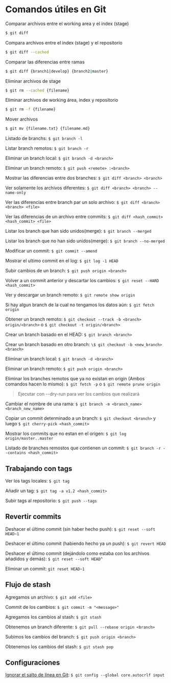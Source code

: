# Comandos útiles en Git

Comparar archivos entre el working area y el index (stage)
```bash
$ git diff 
```

Compara archivos entre el index (stage) y el repositorio 
```bash
$ git diff --cached
```

Comparar las diferencias entre ramas
```bash
$ git diff {branch1|develop} {branch2|master}
```

Eliminar archivos de stage
```bash
$ git rm --cached {filename}
```

Eliminar archivos de working área, index y repositorio 
```bash
$ git rm -f {filename}
```

Mover archivos
```bash
$ git mv {filename.txt} {filename.md}
```

Listado de branchs:
`$ git branch -l`

Listar branch remotos:
`$ git branch -r`

Eliminar un branch local:
`$ git branch -d <branch>`

Eliminar un branch remoto:
`$ git push <remote> :<branch>`

Mostrar las diferencias entre dos branches:
`$ git diff <branch> <branch>`

Ver solamente los archivos diferentes:
`$ git diff <branch> <branch> --name-only`

Ver las diferencias entre branch par un solo archivo:
`$ git diff <branch> <branch> <file>`

Ver las diferencias de un archivo entre commits:
`$ git diff <hash_commit> <hash_commit> <file>`

Listar los branch que han sido unidos(merge):
`$ git branch --merged`

Listar los branch que no han sido unidos(merge):
`$ git branch --no-merged`

Modificar un commit:
`$ git commit --amend`

Mostrar el ultimo commit en el log:
`$ git log -1 HEAD`

Subir cambios de un branch:
`$ git push origin <branch>`

Volver a un commit anterior y descartar los cambios:
`$ git reset --HARD <hash_commit>`

Ver y descargar un branch remoto:
`$ git remote show origin`

Si hay algun branch de la cual no tengamos los datos aún:
`$ git fetch origin`

Obtener un branch remoto:
`$ git checkout --track -b <branch> origin/<branch>` o `$ git checkout -t origin/<branch>`

Crear un branch basado en el HEAD:
`$ git branch <branch>`

Crear un branch basado en otro branch:
`\$ git checkout -b <new_branch> <branch>`

Eliminar un branch local:
`$ git branch -d <branch>`

Eliminar un branch remoto:
`$ git push origin <branch>`

Eliminar los branches remotos que ya no existan en origin (Ambos comandos hacen lo mismo):
`$ git fetch -p` o `$ git remote prune origin`

> Ejecutar con --dry-run para ver los cambios que realizará

Cambiar el nombre de una rama:
`$ git branch -m <branch_name> <branch_new_name>`

Copiar un commit determinado a un branch:
`$ git checkout <branch>` y luego `$ git cherry-pick <hash_commit>`

Mostrar los commits que no estan en el origen:
`$ git log origin/master..master`

Listado de branches remostos que contienen un commit:
`$ git branch -r --contains <hash_commit>`

## Trabajando con tags

Ver los tags locales:
`$ git tag`

Añadir un tag:
`$ git tag -a v1.2 <hash_commit>`

Subir tags al repositorio:
`$ git push --tags`

## Revertir commits

Deshacer el último commit (sin haber hecho push):
`$ git reset --soft HEAD~1`

Deshacer el último commit (habiendo hecho ya un push):
`$ git revert HEAD`

Deshacer el último commit (dejándolo como estaba con los archivos añadidos y demás):
`$ git reset --soft HEAD^`

Eliminar un commit:
`git reset HEAD~1`

## Flujo de stash

Agregamos un archivo:
`$ git add <file>`

Commit de los cambios:
`$ git commit -m "<message>"`

Agregamos los cambios al stash:
`$ git stash`

Obtenemos un branch diferente:
`$ git pull --rebase origin <branch>`

Subimos los cambios del branch:
`$ git push origin <branch>`

Obtenemos los cambios del stash:
`$ git stash pop`

## Configuraciones

[Ignorar el salto de línea en Git](http://help.github.com/line-endings/):
`$ git config --global core.autocrlf input`
